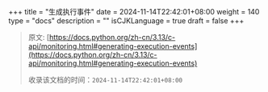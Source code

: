 +++
title = "生成执行事件"
date = 2024-11-14T22:42:01+08:00
weight = 140
type = "docs"
description = ""
isCJKLanguage = true
draft = false
+++

> 原文: [https://docs.python.org/zh-cn/3.13/c-api/monitoring.html#generating-execution-events](https://docs.python.org/zh-cn/3.13/c-api/monitoring.html#generating-execution-events)
>
> 收录该文档的时间：`2024-11-14T22:42:01+08:00`
